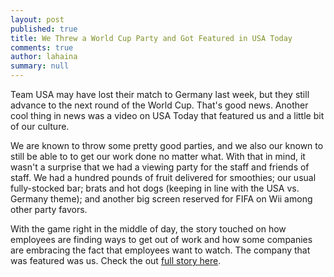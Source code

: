 ```yaml
---
layout: post
published: true
title: We Threw a World Cup Party and Got Featured in USA Today
comments: true
author: lahaina
summary: null
---
```


Team USA may have lost their match to Germany last week, but they still advance to the next round of the World Cup. That's good news. Another cool thing in news was a video on USA Today that featured us and a little bit of our culture.

We are known to throw some pretty good parties, and we also our known to still be able to to get our work done no matter what. With that in mind, it wasn't a surprise that we had a viewing party for the staff and friends of staff. We had a hundred pounds of fruit delivered for smoothies; our usual fully-stocked bar; brats and hot dogs (keeping in line with the USA vs. Germany theme); and another big screen reserved for FIFA on Wii among other party favors.

With the game right in the middle of day, the story touched on how employees are finding ways to get out of work and how some companies are embracing the fact that employees want to watch. The company that was featured was us. Check the out [full story here](http://www.usatoday.com/story/money/business/2014/06/25/soccer-world-cup-fans-work/11354977/).